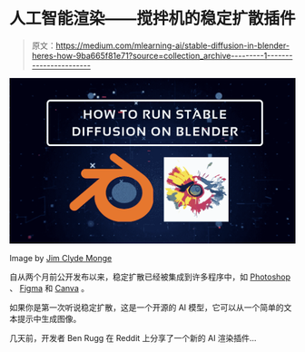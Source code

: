 # 人工智能渲染——搅拌机的稳定扩散插件

> 原文：<https://medium.com/mlearning-ai/stable-diffusion-in-blender-heres-how-9ba665f81e71?source=collection_archive---------1----------------------->

![](img/2749e2e79a7e81a939a0731d5be2b5c9.png)

Image by [Jim Clyde Monge](https://medium.com/u/819323b399ac?source=post_page-----9ba665f81e71--------------------------------)

自从两个月前公开发布以来，稳定扩散已经被集成到许多程序中，如 [Photoshop](/codex/stable-diffusion-arrives-in-photoshop-heres-how-to-install-3db277491023) 、 [Figma](https://www.figma.com/community/plugin/1156545761250320022/Stable-Pixel-AI) 和 [Canva](/mlearning-ai/stable-diffusion-arrives-in-canva-da109f6c9c02) 。

如果你是第一次听说稳定扩散，这是一个开源的 AI 模型，它可以从一个简单的文本提示中生成图像。

几天前，开发者 Ben Rugg 在 Reddit 上分享了一个新的 AI 渲染插件…